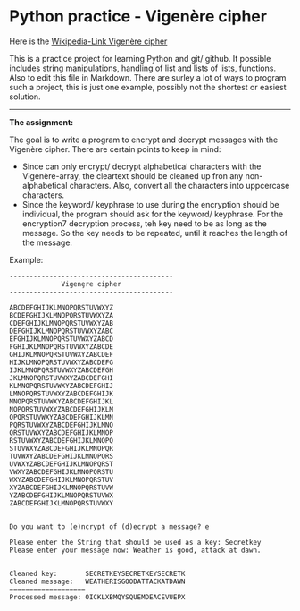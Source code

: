 # Python practice - Vigenère cipher

Here is the [Wikipedia-Link Vigenère cipher](https://en.wikipedia.org/wiki/Vigen%C3%A8re_cipher)

This is a practice project for learning Python and git/ github. It possible includes string manipulations, handling of list and lists of lists, functions. Also to edit this file in Markdown. There are surley a lot of ways to program such a project, this is just one example, possibly not the shortest or easiest solution.

-----

**The assignment:**

The goal is to write a program to encrypt and decrypt messages with the Vigenère cipher. There are certain points to keep in mind:
- Since can only encrypt/ decrypt alphabetical characters with the Vigenère-array, the cleartext should be cleaned up fron any non-alphabetical characters. Also, convert all the characters into uppcercase characters. 
- Since the keyword/ keyphrase to use during the encryption should be individual, the program should ask for the keyword/ keyphrase. For the encryption7 decryption process, teh key need to be as long as the message. So the key needs to be repeated, until it reaches the length of the message.


Example:
```
-----------------------------------------
             Vigenȩre cipher
-----------------------------------------

ABCDEFGHIJKLMNOPQRSTUVWXYZ
BCDEFGHIJKLMNOPQRSTUVWXYZA
CDEFGHIJKLMNOPQRSTUVWXYZAB
DEFGHIJKLMNOPQRSTUVWXYZABC
EFGHIJKLMNOPQRSTUVWXYZABCD
FGHIJKLMNOPQRSTUVWXYZABCDE
GHIJKLMNOPQRSTUVWXYZABCDEF
HIJKLMNOPQRSTUVWXYZABCDEFG
IJKLMNOPQRSTUVWXYZABCDEFGH
JKLMNOPQRSTUVWXYZABCDEFGHI
KLMNOPQRSTUVWXYZABCDEFGHIJ
LMNOPQRSTUVWXYZABCDEFGHIJK
MNOPQRSTUVWXYZABCDEFGHIJKL
NOPQRSTUVWXYZABCDEFGHIJKLM
OPQRSTUVWXYZABCDEFGHIJKLMN
PQRSTUVWXYZABCDEFGHIJKLMNO
QRSTUVWXYZABCDEFGHIJKLMNOP
RSTUVWXYZABCDEFGHIJKLMNOPQ
STUVWXYZABCDEFGHIJKLMNOPQR
TUVWXYZABCDEFGHIJKLMNOPQRS
UVWXYZABCDEFGHIJKLMNOPQRST
VWXYZABCDEFGHIJKLMNOPQRSTU
WXYZABCDEFGHIJKLMNOPQRSTUV
XYZABCDEFGHIJKLMNOPQRSTUVW
YZABCDEFGHIJKLMNOPQRSTUVWX
ZABCDEFGHIJKLMNOPQRSTUVWXY


Do you want to (e)ncrypt of (d)ecrypt a message? e

Please enter the String that should be used as a key: Secretkey
Please enter your message now: Weather is good, attack at dawn.


Cleaned key:       SECRETKEYSECRETKEYSECRETK
Cleaned message:   WEATHERISGOODATTACKATDAWN
===================
Processed message: OICKLXBMQYSQUEMDEACEVUEPX
```
